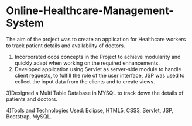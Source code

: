 # Online-Healthcare-Management-System

The aim of the project was to create an application for Healthcare workers to track patient details and availability of doctors.

1) Incorporated oops concepts in the Project to achieve modularity and quickly adapt when working on the required enhancements.
2) Developed application using Servlet as server-side module to handle client requests, to fulfill the role of the user interface, JSP was used to collect the input data from the clients and to create views.

3)Designed a Multi Table Database in MYSQL to track down the details of patients and doctors.

4)Tools and Technologies Used: Eclipse, HTML5, CSS3, Servlet, JSP, Bootstrap, MySQL.
